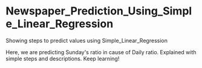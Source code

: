 # Newspaper_Prediction_Using_Simple_Linear_Regression
Showing steps to predict values using Simple_Linear_Regression 

Here, we are predicting Sunday's ratio in cause of Daily ratio.
Explained with simple steps and descriptions.
Keep learning!
